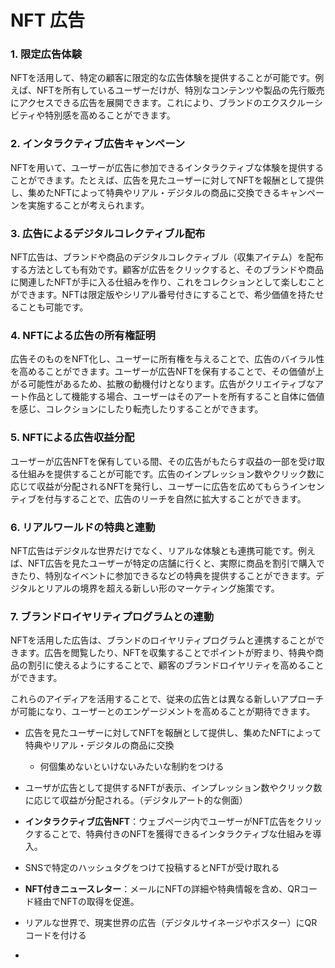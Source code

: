 # NFT 広告

### 1. **限定広告体験**

NFTを活用して、特定の顧客に限定的な広告体験を提供することが可能です。例えば、NFTを所有しているユーザーだけが、特別なコンテンツや製品の先行販売にアクセスできる広告を展開できます。これにより、ブランドのエクスクルーシビティや特別感を高めることができます。

### 2. **インタラクティブ広告キャンペーン**

NFTを用いて、ユーザーが広告に参加できるインタラクティブな体験を提供することができます。たとえば、広告を見たユーザーに対してNFTを報酬として提供し、集めたNFTによって特典やリアル・デジタルの商品に交換できるキャンペーンを実施することが考えられます。

### 3. **広告によるデジタルコレクティブル配布**

NFT広告は、ブランドや商品のデジタルコレクティブル（収集アイテム）を配布する方法としても有効です。顧客が広告をクリックすると、そのブランドや商品に関連したNFTが手に入る仕組みを作り、これをコレクションとして楽しむことができます。NFTは限定版やシリアル番号付きにすることで、希少価値を持たせることも可能です。

### 4. **NFTによる広告の所有権証明**

広告そのものをNFT化し、ユーザーに所有権を与えることで、広告のバイラル性を高めることができます。ユーザーが広告NFTを保有することで、その価値が上がる可能性があるため、拡散の動機付けとなります。広告がクリエイティブなアート作品として機能する場合、ユーザーはそのアートを所有すること自体に価値を感じ、コレクションにしたり転売したりすることができます。

### 5. **NFTによる広告収益分配**

ユーザーが広告NFTを保有している間、その広告がもたらす収益の一部を受け取る仕組みを提供することが可能です。広告のインプレッション数やクリック数に応じて収益が分配されるNFTを発行し、ユーザーに広告を広めてもらうインセンティブを付与することで、広告のリーチを自然に拡大することができます。

### 6. **リアルワールドの特典と連動**

NFT広告はデジタルな世界だけでなく、リアルな体験とも連携可能です。例えば、NFT広告を見たユーザーが特定の店舗に行くと、実際に商品を割引で購入できたり、特別なイベントに参加できるなどの特典を提供することができます。デジタルとリアルの境界を超える新しい形のマーケティング施策です。

### 7. **ブランドロイヤリティプログラムとの連動**

NFTを活用した広告は、ブランドのロイヤリティプログラムと連携することができます。広告を閲覧したり、NFTを収集することでポイントが貯まり、特典や商品の割引に使えるようにすることで、顧客のブランドロイヤリティを高めることができます。

これらのアイディアを活用することで、従来の広告とは異なる新しいアプローチが可能になり、ユーザーとのエンゲージメントを高めることが期待できます。

- 広告を見たユーザーに対してNFTを報酬として提供し、集めたNFTによって特典やリアル・デジタルの商品に交換
    - 何個集めないといけないみたいな制約をつける

- ユーザが広告として提供するNFTが表示、インプレッション数やクリック数に応じて収益が分配される。（デジタルアート的な側面）

- **インタラクティブ広告NFT**：ウェブページ内でユーザーがNFT広告をクリックすることで、特典付きのNFTを獲得できるインタラクティブな仕組みを導入。
- SNSで特定のハッシュタグをつけて投稿するとNFTが受け取れる
- **NFT付きニュースレター**：メールにNFTの詳細や特典情報を含め、QRコード経由でNFTの取得を促進。
- リアルな世界で、現実世界の広告（デジタルサイネージやポスター）にQRコードを付ける
-